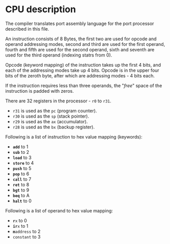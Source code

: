 # CPU description

The compiler translates port assembly language for the port processor described in this file.

[comment]: <TODO: describe the port processor>

An instruction consists of 8 Bytes,
the first two are used for opcode and operand addressing modes,
second and third are used for the first operand,
fourth and fifth are used for the second operand,
sixth and seventh are used for the third operand
(indexing statrs from 0).

Opcode (keyword mapping) of the instruction takes up the first 4 bits,
and each of the addressing modes take up 4 bits. Opcode is in the upper four bits
of the zeroth byte, after which are addressing modes - 4 bits each.

If the instruction requires less than three operands, the "*free*" space of the instruction
is padded with zeros.

There are 32 registers in the processor - `r0` to `r31`.  
* `r31` is used as the `pc` (program counter).  
* `r30` is used as the `sp` (stack pointer).  
* `r29` is used as the `ax` (accumulator).  
* `r28` is used as the `bx` (backup register).  

Following is a list of instruction to hex value mapping (keywords):  
* <code><b>add</b></code> to 1  
* <code><b>sub</b></code> to 2  
* <code><b>load</b></code> to 3  
* <code><b>store</b></code> to 4  
* <code><b>push</b></code> to 5  
* <code><b>pop</b></code> to 6  
* <code><b>call</b></code> to 7  
* <code><b>ret</b></code> to 8  
* <code><b>bgt</b></code> to 9  
* <code><b>beq</b></code> to A  
* <code><b>halt</b></code> to 0  

Following is a list of operand to hex value mapping:  
* <code><b>r</b>x</code> to 0
* <code><b>ir</b>x</code> to 1  
* <code><b>m</b>address</code> to 2  
* <code>constant</code> to 3  
  
